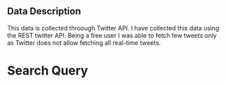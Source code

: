## Data Description ##

This data is collected throough Twitter API. I have collected this data using the REST twitter API. Being a free user I was able to fetch few tweets only as Twitter does not allow fetching all real-time tweets.

# Search Query #